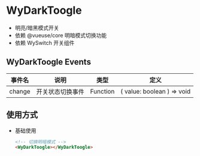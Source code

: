 # WyDarkToogle

- 明亮/暗黑模式开关
- 依赖 @vueuse/core 明暗模式切换功能
- 依赖 WySwitch 开关组件

## WyDarkToogle Events

| 事件名        | 说明           | 类型  | 定义 |
| ------------- | ------------- | ----- | ----- |
| change | 开关状态切换事件 | Function  | ( value: boolean ) => void |

## 使用方式

- 基础使用

    ```html
    <!-- 切换明暗模式 -->
    <WyDarkToogle></WyDarkToogle>
    ```
